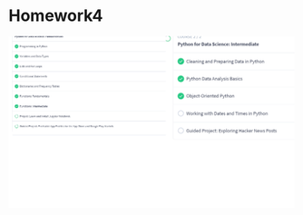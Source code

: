 # Homework4

![homework4](https://github.com/ophwsjtu18/ohw19f/blob/master/student/dyp1/homework.png)
